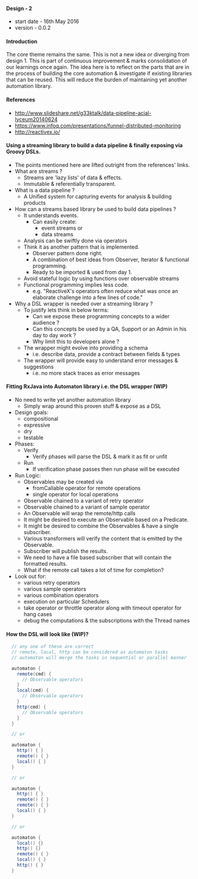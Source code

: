 #### Design - 2
- start date - 16th May 2016
- version - 0.0.2

#### Introduction
The core theme remains the same. This is not a new idea or diverging from design 1.
This is part of continuous improvement & marks consolidation of our learnings once again.
The idea here is to reflect on the parts that are in the process of building the core
automation & investigate if existing libraries that can be reused. This will reduce
the burden of maintaining yet another automation library.

#### References
- http://www.slideshare.net/g33ktalk/data-pipeline-acial-lyceum20140624
- https://www.infoq.com/presentations/funnel-distributed-monitoring
- http://reactivex.io/

#### Using a streaming library to build a data pipeline & finally exposing via Groovy DSLs.
- The points mentioned here are lifted outright from the references' links.
- What are streams ?
  - Streams are 'lazy lists' of data & effects.
  - Immutable & referentially transparent.
- What is a data pipeline ?
  - A Unified system for capturing events for analysis & building products
- How can a streams based library be used to build data pipelines ?
  - It understands events.
    - Can easily create:
      - event streams or
      - data streams
  - Analysis can be swiftly done via operators
  - Think it as another pattern that is implemented.    
    - Observer pattern done right.
    - A combination of best ideas from Observer, Iterator & functional programming.
    - Ready to be imported & used from day 1.
  - Avoid stateful logic by using functions over observable streams
  - Functional programming implies less code.
    - e.g. "ReactiveX's operators often reduce what was once an elaborate challenge into a few lines of code."
- Why a DSL wrapper is needed over a streaming library ?
  - To justify lets think in below terms:
    - Can we expose these programming concepts to a wider audience ?
    - Can this concepts be used by a QA, Support or an Admin in his day to day work ?
    - Why limit this to developers alone ?
  - The wrapper might evolve into providing a schema
    - i.e. describe data, provide a contract between fields & types
  - The wrapper will provide easy to understand error messages & suggestions
    - i.e. no more stack traces as error messages

#### Fitting RxJava into Automaton library i.e. the DSL wrapper (WIP)
- No need to write yet another automation library
  - Simply wrap around this proven stuff & expose as a DSL
- Design goals:
  - compositional
  - expressive  
  - dry
  - testable
- Phases:
  - Verify
    - Verify phases will parse the DSL & mark it as fit or unfit
  - Run
    - If verification phase passes then run phase will be executed
- Run Logic:
  - Observables may be created via
    - fromCallable operator for remote operations
    - single operator for local operations
  - Observable chained to a variant of retry operator  
  - Observable chained to a variant of sample operator
  - An Observable will wrap the remote/http calls
  - It might be desired to execute an Observable based on a Predicate.
  - It might be desired to combine the Observables & have a single subscriber.
  - Various transformers will verify the content that is emitted by the Observable.
  - Subscriber will publish the results.
  - We need to have a file based subscriber that will contain the formatted results.
  - What if the remote call takes a lot of time for completion?
- Look out for:
  - various retry operators
  - various sample operators
  - various combination operators
  - execution on particular Schedulers
  - take operator or throttle operator along with timeout operator for hang cases
  - debug the computations & the subscriptions with the Thread names


#### How the DSL will look like (WIP)?
```Groovy
  // any one of these are correct
  // remote, local, http can be considered as automaton tasks
  // automaton will merge the tasks in sequential or parallel manner

  automaton {
  	remote(cmd) {
      // Observable operators
    }
  	local(cmd) {
      // Observable operators
    }
  	http(cmd) {
      // Observable operators
    }
  }

  // or

  automaton {
  	http() { }
  	remote() { }
  	local() { }
  }

  // or

  automaton {
  	http() { }
  	remote() { }
  	remote() { }
  	local() { }
  }

  // or

  automaton {
    local() {}
    http() {}
    remote() { }
    local() { }
    http() { }
  }
```
